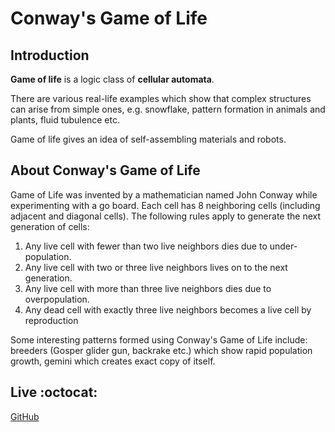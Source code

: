 # Conway's Game of Life

## Introduction

**Game of life** is a logic class of **cellular automata**.

There are various real-life examples which show that complex structures can arise from simple ones, e.g. snowflake, pattern formation in animals and plants, fluid tubulence etc.

Game of life gives an idea of self-assembling materials and robots.

## About Conway's Game of Life

Game of Life was invented by a mathematician named John Conway while experimenting with a go board.
Each cell has 8 neighboring cells (including adjacent and diagonal cells). The following rules apply to generate the next generation of cells:

1. Any live cell with fewer than two live neighbors dies due to under-population.
2. Any live cell with two or three live neighbors lives on to the next generation.
3. Any live cell with more than three live neighbors dies due to overpopulation.
4. Any dead cell with exactly three live neighbors becomes a live cell by reproduction

Some interesting patterns formed using Conway's Game of Life include: breeders (Gosper glider gun, backrake etc.) which show rapid population growth, gemini which creates exact copy of itself.

## Live :octocat:
[GitHub](https://mighty-geek.github.io/Game_of_Life/)


